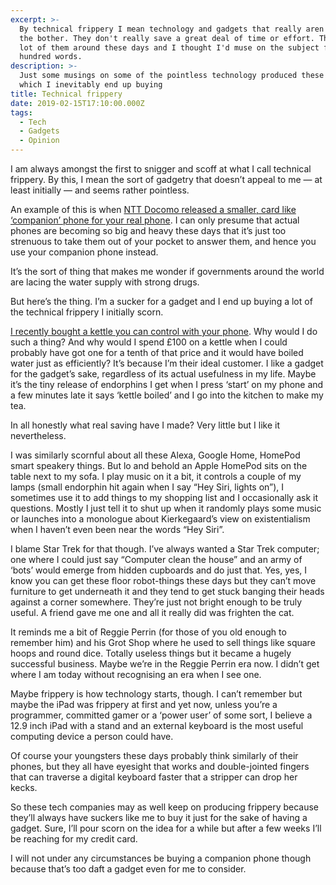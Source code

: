 ```yaml
---
excerpt: >-
  By technical frippery I mean technology and gadgets that really aren't worth
  the bother. They don't really save a great deal of time or effort. There's a
  lot of them around these days and I thought I'd muse on the subject for a few
  hundred words.
description: >-
  Just some musings on some of the pointless technology produced these days,
  which I inevitably end up buying
title: Technical frippery
date: 2019-02-15T17:10:00.000Z
tags:
  - Tech
  - Gadgets
  - Opinion
---
```

I am always amongst the first to snigger and scoff at what I call technical frippery. By this, I mean the sort of gadgetry that doesn’t appeal to me — at least initially — and seems rather pointless.

An example of this is when [NTT Docomo released a smaller, card like ‘companion’ phone for your real phone](/companion-phone-released-by-japanese-firm-ntt-docomo). I can only presume that actual phones are becoming so big and heavy these days that it’s just too strenuous to take them out of your pocket to answer them, and hence you use your companion phone instead.

It’s the sort of thing that makes me wonder if governments around the world are lacing the water supply with strong drugs.

But here’s the thing. I’m a sucker for a gadget and I end up buying a lot of the technical frippery I initially scorn.

[I recently bought a kettle you can control with your phone](/smarter-ikettle-3-review). Why would I do such a thing? And why would I spend £100 on a kettle when I could probably have got one for a tenth of that price and it would have boiled water just as efficiently? It’s because I’m their ideal customer. I like a gadget for the gadget’s sake, regardless of its actual usefulness in my life. Maybe it’s the tiny release of endorphins I get when I press ‘start’ on my phone and a few minutes late it says ‘kettle boiled’ and I go into the kitchen to make my tea.

In all honestly what real saving have I made? Very little but I like it nevertheless.

I was similarly scornful about all these Alexa, Google Home, HomePod smart speakery things. But lo and behold an Apple HomePod sits on the table next to my sofa. I play music on it a bit, it controls a couple of my lamps (small endorphin hit again when I say “Hey Siri, lights on”), I sometimes use it to add things to my shopping list and I occasionally ask it questions. Mostly I just tell it to shut up when it randomly plays some music or launches into a monologue about Kierkegaard’s view on existentialism when I haven’t even been near the words “Hey Siri”.

I blame Star Trek for that though. I’ve always wanted a Star Trek computer; one where I could just say “Computer clean the house” and an army of ‘bots’ would emerge from hidden cupboards and do just that. Yes, yes, I know you can get these floor robot-things these days but they can’t move furniture to get underneath it and they tend to get stuck banging their heads against a corner somewhere. They’re just not bright enough to be truly useful. A friend gave me one and all it really did was frighten the cat.

It reminds me a bit of Reggie Perrin (for those of you old enough to remember him) and his Grot Shop where he used to sell things like square hoops and round dice. Totally useless things but it became a hugely successful business. Maybe we’re in the Reggie Perrin era now. I didn’t get where I am today without recognising an era when I see one.

Maybe frippery is how technology starts, though. I can’t remember but maybe the iPad was frippery at first and yet now, unless you’re a programmer, committed gamer or a ‘power user’ of some sort, I believe a 12.9 inch iPad with a stand and an external keyboard is the most useful computing device a person could have.

Of course your youngsters these days probably think similarly of their phones, but they all have eyesight that works and double-jointed fingers that can traverse a digital keyboard faster that a stripper can drop her kecks.

So these tech companies may as well keep on producing frippery because they’ll always have suckers like me to buy it just for the sake of having a gadget. Sure, I’ll pour scorn on the idea for a while but after a few weeks I’ll be reaching for my credit card.

I will not under any circumstances be buying a companion phone though because that’s too daft a gadget even for me to consider.

